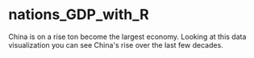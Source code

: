 # nations_GDP_with_R
China is on a rise ton become the largest economy. Looking at this data visualization you can see China's rise over the last few decades.
